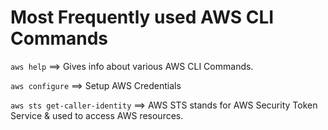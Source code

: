 # Most Frequently used AWS CLI Commands

`aws help` ==> Gives info about various AWS CLI Commands.

`aws configure` ==> Setup AWS Credentials

`aws sts get-caller-identity` ==> AWS STS stands for AWS Security Token Service & used to access AWS resources.


